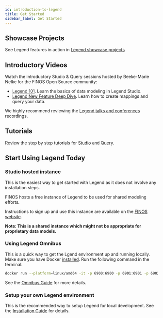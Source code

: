 ```yaml
---
id: introduction-to-legend
title: Get Started
sidebar_label: Get Started
---
```


## Showcase Projects

See Legend features in action in [Legend showcase projects](../showcases/showcase-projects.md)

## Introductory Videos

Watch the introductory Studio & Query sessions hosted by Beeke-Marie Nelke for the FINOS Open Source community:

- [Legend 101](https://www.youtube.com/watch?v=Mruhx5hnLzQ). Learn the basics of data modeling in Legend Studio.
- [Legend New Feature Deep Dive](https://www.youtube.com/watch?v=7lJoik3r38k). Learn how to create mappings and query your data.

We highly recommend reviewing the [Legend talks and conferences](../community/legend-media.md) recordings.

## Tutorials

Review the step by step tutorials for [Studio](../tutorials/studio-workspace) and [Query](../tutorials/query-builder.md).

## Start Using Legend Today

### Studio hosted instance

This is the easiest way to get started with Legend as it does not involve any installation steps.

FINOS hosts a free instance of Legend to be used for shared modeling efforts.

Instructions to sign up and use this instance are available on the [FINOS website](https://www.finos.org/legend).

**Note: This is a shared instance which might not be appropriate for proprietary data models.**

### Using Legend Omnibus

This is a quick way to get the Lgend environment up and running locally. Make sure you have Docker [installed](https://docs.docker.com/engine/install/). Run the following command in the terminal.

```sh
docker run --platform=linux/amd64 -it -p 6900:6900 -p 6901:6901 -p 6902:6902 -p 6100:6100 -p 6300:6300 -p 9200:9200 -p 9000:9000 finos/legend-omnibus:latest
```

See the [Omnibus Guide](https://github.com/finos/legend/tree/master/installers/omnibus) for more details.


### Setup your own Legend environment

This is the recommended way to setup Legend for local development. See the [Installation Guide](../getting-started/installation-guide.md) for details.
